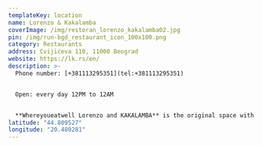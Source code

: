 ```yaml
---
templateKey: location
name: Lorenzo & Kakalamba
coverImage: /img/restoran_lorenzo_kakalamba02.jpg
pin: /img/run-bgd_restaurant_icon_100x100.png
category: Restaurants
address: Cvijićeva 110, 11000 Beograd
website: https://lk.rs/en/
description: >-
  Phone number: [+381113295351](tel:+381113295351)


  Open: every day 12PM to 12AM


  **Whereyoueatwell Lorenzo and KAKALAMBA** is the original space with the unique conception based on the conflict between Florence and Pirot. The whole idea came from one simple and sincere promise of a caring husband to his beloved wife at the beginning of the marriage: "Honey, I can promise you one thing: You will never be hungry!" Impressive amateur venture of this gourmand enthusiast got its shocking outcome that surely will not leave you indifferent. If you don't trip up at the entrance to one of the clumsily hidden cables, or God forbid, fall through the hole in the floor directly to the kitchen into the pot with delicious delicacies, you will find your way to one of the unusual chairs and order some of divine specialties from the Florentine or Pirot cuisine. Once you satisfy your gourmet appetite you will notice around a multitude of interesting details, from goat witch is peacefully grazing grass on the ceiling, through the comic reproductions of the famous Florentine sculptures to the fantastic paintings of the famous Botero.
latitude: "44.809527"
longitude: "20.480281"
---
```

